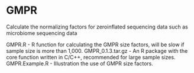 # GMPR
Calculate the normalizing factors for zeroinflated sequencing data such as microbiome sequencing data

GMPR.R - R function for calculating the GMPR size factors, will be slow if sample size is more than 1,000.
GMPR_0.1.3.tar.gz - An R package with the core function written in C/C++, recommended for large sample sizes.
GMPR.Example.R - Illustration the use of GMPR size factors.


